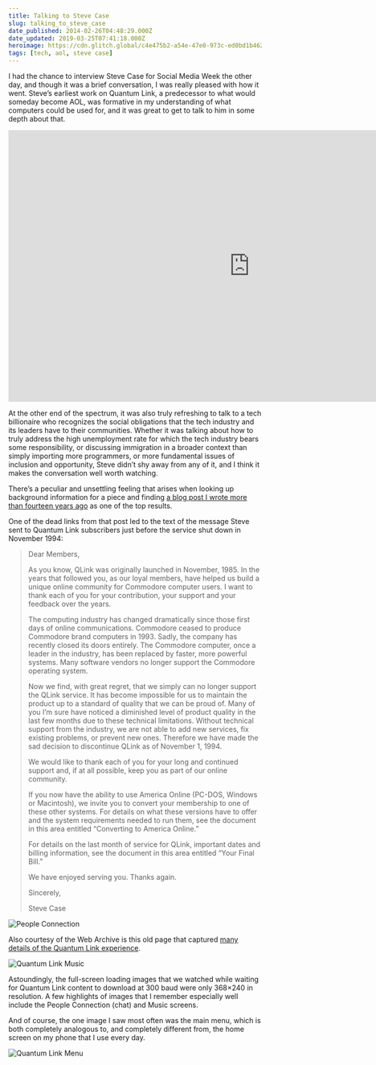 ```yaml
---
title: Talking to Steve Case
slug: talking_to_steve_case
date_published: 2014-02-26T04:48:29.000Z
date_updated: 2019-03-25T07:41:18.000Z
heroimage: https://cdn.glitch.global/c4e475b2-a54e-47e0-973c-ed0bd1b46262/steve-case-ad.jpg?v=1670295154667
tags: [tech, aol, steve case]
---
```


I had the chance to <a href="https://socialmediaweek.org/conference/event/keynote-steve-case-on-leaders-of-the-next-revolution-interviewed-by-anil-dash/"></a>interview Steve Case for Social Media Week</a> the other day, and though it was a brief conversation, I was really pleased with how it went. Steve’s earliest work on Quantum Link, a predecessor to what would someday become AOL, was formative in my understanding of what computers could be used for, and it was great to get to talk to him in some depth about that.

<iframe id="ls_embed_1670295100" src="https://livestream.com/accounts/7235703/events/2778261/player?width=960&height=540&enableInfoAndActivity=false&defaultDrawer=&autoPlay=false&mute=false" width="960" height="540" frameborder="0" scrolling="no" allowfullscreen> </iframe>

At the other end of the spectrum, it was also truly refreshing to talk to a tech billionaire who recognizes the social obligations that the tech industry and its leaders have to their communities. Whether it was talking about how to truly address the high unemployment rate for which the tech industry bears some responsibility, or discussing immigration in a broader context than simply importing more programmers, or more fundamental issues of inclusion and opportunity, Steve didn’t shy away from any of it, and I think it makes the conversation well worth watching.

There’s a peculiar and unsettling feeling that arises when looking up background information for a piece and finding [a blog post I wrote more than fourteen years ago](/2000/01/11/perhaps_the_mos/) as one of the top results.

One of the dead links from that post led to the text of the message Steve sent to Quantum Link subscribers just before the service shut down in November 1994:

> Dear Members,
> 
> As you know, QLink was originally launched in November, 1985. In the years that followed you, as our loyal members, have helped us build a unique online community for Commodore computer users. I want to thank each of you for your contribution, your support and your feedback over the years.
> 
> The computing industry has changed dramatically since those first days of online communications. Commodore ceased to produce Commodore brand computers in 1993. Sadly, the company has recently closed its doors entirely. The Commodore computer, once a leader in the industry, has been replaced by faster, more powerful systems. Many software vendors no longer support the Commodore operating system.
> 
> Now we find, with great regret, that we simply can no longer support the QLink service. It has become impossible for us to maintain the product up to a standard of quality that we can be proud of. Many of you I’m sure have noticed a diminished level of product quality in the last few months due to these technical limitations. Without technical support from the industry, we are not able to add new services, fix existing problems, or prevent new ones. Therefore we have made the sad decision to discontinue QLink as of November 1, 1994.
> 
> We would like to thank each of you for your long and continued support and, if at all possible, keep you as part of our online community.
> 
> If you now have the ability to use America Online (PC-DOS, Windows or Macintosh), we invite you to convert your membership to one of these other systems. For details on what these versions have to offer and the system requirements needed to run them, see the document in this area entitled “Converting to America Online.”
> 
> For details on the last month of service for QLink, important dates and billing information, see the document in this area entitled “Your Final Bill.”
> 
> We have enjoyed serving you. Thanks again.
> 
> Sincerely,
> 
> Steve Case

![People Connection](https://cdn.glitch.global/c4e475b2-a54e-47e0-973c-ed0bd1b46262/people-connection.gif?v=1670296000390 "People Connection")

Also courtesy of the Web Archive is this old page that captured [many details of the Quantum Link experience](http://web.archive.org/web/20050405032356/http://www2.ari.net/home/jpurkey/qlink.html).

![Quantum Link Music](https://cdn.glitch.global/c4e475b2-a54e-47e0-973c-ed0bd1b46262/q-link-music.gif?v=1670296000082 "Quantum Link Music")

Astoundingly, the full-screen loading images that we watched while waiting for Quantum Link content to download at 300 baud were only 368×240 in resolution. A few highlights of images that I remember especially well include the People Connection (chat) and Music screens.

And of course, the one image I saw most often was the main menu, which is both completely analogous to, and completely different from, the home screen on my phone that I use every day.

![Quantum Link Menu](https://cdn.glitch.global/c4e475b2-a54e-47e0-973c-ed0bd1b46262/quantum-link-menu.gif?v=1670295999742 "Quantum Link Menu")
